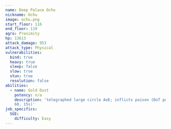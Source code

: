 ```yaml
---
name: Deep Palace Ochu
nickname: Ochu
image: ochu.png
start_floor: 116
end_floor: 119
agro: Proximity
hp: 13613
attack_damage: 953
attack_type: Physical
vulnerabilities:
  bind: true
  heavy: true
  sleep: false
  slow: true
  stun: true
  resolution: false
abilities:
  - name: Gold Dust
    potency: n/a
    description: 'telegraphed large circle AoE; inflicts poison (DoT potency
    60, 15s)'
job_specifics:
  SGE:
    difficulty: Easy
---
```

